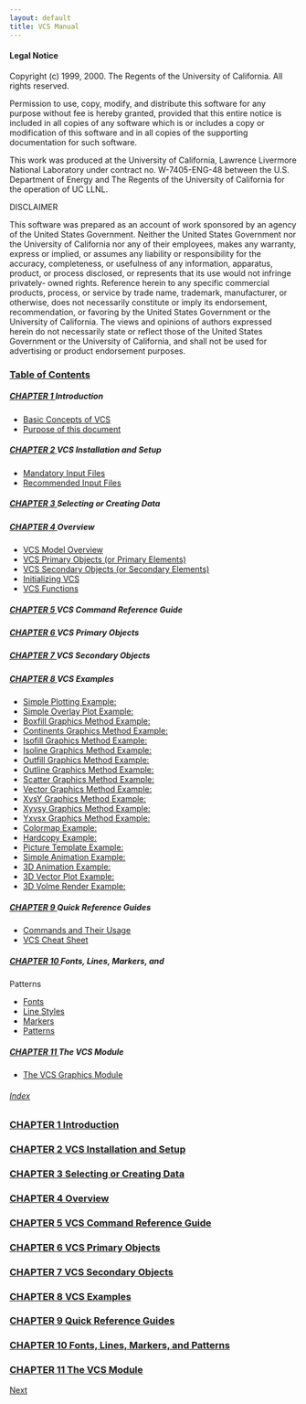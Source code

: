 ```yaml
---
layout: default
title: VCS Manual
---
```


####  Legal Notice

Copyright (c) 1999, 2000. The Regents of the University of California. All
rights reserved.

Permission to use, copy, modify, and distribute this software for any purpose
without fee is hereby granted, provided that this entire notice is included in
all copies of any software which is or includes a copy or modification of this
software and in all copies of the supporting documentation for such software.

This work was produced at the University of California, Lawrence Livermore
National Laboratory under contract no. W-7405-ENG-48 between the U.S.
Department of Energy and The Regents of the University of California for the
operation of UC LLNL.

DISCLAIMER

This software was prepared as an account of work sponsored by an agency of the
United States Government. Neither the United States Government nor the
University of California nor any of their employees, makes any warranty,
express or implied, or assumes any liability or responsibility for the
accuracy, completeness, or usefulness of any information, apparatus, product,
or process disclosed, or represents that its use would not infringe privately-
owned rights. Reference herein to any specific commercial products, process,
or service by trade name, trademark, manufacturer, or otherwise, does not
necessarily constitute or imply its endorsement, recommendation, or favoring
by the United States Government or the University of California. The views and
opinions of authors expressed herein do not necessarily state or reflect those
of the United States Government or the University of California, and shall not
be used for advertising or product endorsement purposes.

###   [Table of Contents](vcs-1.html#pgfId-831694)

#####   [CHAPTER 1 ](vcs-1.html#pgfId-831694) Introduction

  * [Basic Concepts of VCS ](vcs-1.html#pgfId-825309)
  * [Purpose of this document ](vcs-1.html#pgfId-825357)

#####   [CHAPTER 2 ](vcs-2.html#pgfId-910696) VCS Installation and Setup

  * [Mandatory Input Files ](vcs-2.html#pgfId-825413)
  * [Recommended Input Files ](vcs-2.html#pgfId-825467)

#####   [CHAPTER 3 ](vcs-3.html#pgfId-831305) Selecting or Creating Data

#####   [CHAPTER 4 ](vcs-4.html#pgfId-831306) Overview

  * [VCS Model Overview ](vcs-4.html#pgfId-825535)
  * [VCS Primary Objects (or Primary Elements) ](vcs-4.html#pgfId-825541)
  * [VCS Secondary Objects (or Secondary Elements) ](vcs-4.html#pgfId-825587)
  * [Initializing VCS ](vcs-4.html#pgfId-825649)
  * [VCS Functions ](vcs-4.html#pgfId-825683)

#####   [CHAPTER 5 ](vcs-5.html#pgfId-837622) VCS Command Reference Guide

#####   [CHAPTER 6 ](vcs-6.html#pgfId-876816) VCS Primary Objects

#####   [CHAPTER 7 ](vcs-7.html#pgfId-901130) VCS Secondary Objects

#####   [CHAPTER 8 ](vcs-8.html#pgfId-904289) VCS Examples

  * [Simple Plotting Example: ](vcs-8.html#pgfId-884583)
  * [Simple Overlay Plot Example: ](vcs-8.html#pgfId-884714)
  * [Boxfill Graphics Method Example: ](vcs-8.html#pgfId-837381)
  * [Continents Graphics Method Example: ](vcs-8.html#pgfId-837531)
  * [Isofill Graphics Method Example: ](vcs-8.html#pgfId-881645)
  * [Isoline Graphics Method Example: ](vcs-8.html#pgfId-881653)
  * [Outfill Graphics Method Example: ](vcs-8.html#pgfId-882711)
  * [Outline Graphics Method Example: ](vcs-8.html#pgfId-882699)
  * [Scatter Graphics Method Example: ](vcs-8.html#pgfId-881677)
  * [Vector Graphics Method Example: ](vcs-8.html#pgfId-881685)
  * [XvsY Graphics Method Example: ](vcs-8.html#pgfId-881709)
  * [Xyvsy Graphics Method Example: ](vcs-8.html#pgfId-881701)
  * [Yxvsx Graphics Method Example: ](vcs-8.html#pgfId-881693)
  * [Colormap Example: ](vcs-8.html#pgfId-884079)
  * [Hardcopy Example: ](vcs-8.html#pgfId-884187)
  * [Picture Template Example: ](vcs-8.html#pgfId-884306)
  * [Simple Animation Example: ](vcs-8.html#pgfId-885079)
  * [3D Animation Example: ](vcs-8.html#3DAnimation)
  * [3D Vector Plot Example: ](vcs-8.html#3DVectorPlot)
  * [3D Volme Render Example: ](vcs-8.html#3DVolmeRender)

#####   [CHAPTER 9 ](vcs-9.html#pgfId-885285) Quick Reference Guides

  * [Commands and Their Usage ](vcs-9.html#pgfId-901803)
  * [VCS Cheat Sheet ](vcs-9.html#pgfId-909960)

#####   [CHAPTER 10 ](vcs-10.html#pgfId-904348) Fonts, Lines, Markers, and
Patterns

  * [Fonts ](vcs-10.html#pgfId-910828)
  * [Line Styles ](vcs-10.html#pgfId-904508)
  * [Markers ](vcs-10.html#pgfId-911234)
  * [Patterns ](vcs-10.html#pgfId-911228)

#####   [CHAPTER 11 ](vcs-11.html#pgfId-908093) The VCS Module

  * [The VCS Graphics Module ](vcs-11.html#pgfId-912045)

######  [Index](vcs-11.html#pgfId-610006)

###  [CHAPTER 1 Introduction](vcs-1.html#pgfId-831694)

###  [CHAPTER 2 VCS Installation and Setup](vcs-2.html#pgfId-910696)

###  [CHAPTER 3 Selecting or Creating Data](vcs-3.html#pgfId-831305)

###  [CHAPTER 4 Overview](vcs-4.html#pgfId-831306)

###  [CHAPTER 5 VCS Command Reference Guide](vcs-5.html#pgfId-837622)

###  [CHAPTER 6 VCS Primary Objects](vcs-6.html#pgfId-876816)

###  [CHAPTER 7 VCS Secondary Objects](vcs-7.html#pgfId-901130)

###  [CHAPTER 8 VCS Examples](vcs-8.html#pgfId-904289)

###  [CHAPTER 9 Quick Reference Guides](vcs-9.html#pgfId-885285)

###  [CHAPTER 10 Fonts, Lines, Markers, and Patterns](vcs-10.html#pgfId-904348)

###  [CHAPTER 11 The VCS Module](vcs-11.html#pgfId-908093)

[Next](vcs-1.html)
